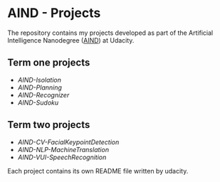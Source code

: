 # AIND - Projects
The repository contains my projects developed as part of the Artificial Intelligence Nanodegree ([AIND](https://www.udacity.com/ai)) at Udacity.

## Term one projects
- _AIND-Isolation_
- _AIND-Planning_
- _AIND-Recognizer_
- _AIND-Sudoku_

## Term two projects
- _AIND-CV-FacialKeypointDetection_
- _AIND-NLP-MachineTranslation_
- _AIND-VUI-SpeechRecognition_

Each project contains its own README file written by udacity.

